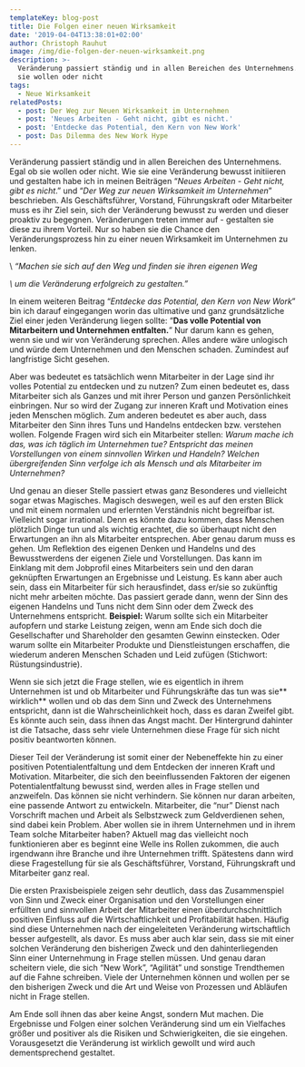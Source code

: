 ```yaml
---
templateKey: blog-post
title: Die Folgen einer neuen Wirksamkeit
date: '2019-04-04T13:38:01+02:00'
author: Christoph Rauhut
image: /img/die-folgen-der-neuen-wirksamkeit.png
description: >-
  Veränderung passiert ständig und in allen Bereichen des Unternehmens. Egal ob
  sie wollen oder nicht
tags:
  - Neue Wirksamkeit
relatedPosts:
  - post: Der Weg zur Neuen Wirksamkeit im Unternehmen
  - post: 'Neues Arbeiten - Geht nicht, gibt es nicht.'
  - post: 'Entdecke das Potential, den Kern von New Work'
  - post: Das Dilemma des New Work Hype
---
```

Veränderung passiert ständig und in allen Bereichen des Unternehmens. Egal ob sie wollen oder nicht. Wie sie eine Veränderung bewusst initiieren und gestalten habe ich in meinen Beiträgen “_Neues Arbeiten - Geht nicht, gibt es nicht_.” und “_Der Weg zur neuen Wirksamkeit im Unternehmen_” beschrieben. Als Geschäftsführer, Vorstand, Führungskraft oder Mitarbeiter muss es ihr Ziel sein, sich der Veränderung bewusst zu werden und dieser proaktiv zu begegnen. Veränderungen treten immer auf - gestalten sie diese zu ihrem Vorteil. Nur so haben sie die Chance den Veränderungsprozess hin zu einer neuen Wirksamkeit im Unternehmen zu lenken. 

\    _“Machen sie sich auf den Weg und finden sie ihren eigenen Weg_

_\    um die Veränderung erfolgreich zu gestalten.”_

In einem weiteren Beitrag “_Entdecke das Potential, den Kern von New Work_” bin ich darauf eingegangen worin das ultimative und ganz grundsätzliche Ziel einer jeden Veränderung liegen sollte: “**Das volle Potential von Mitarbeitern und Unternehmen entfalten.**” Nur darum kann es gehen, wenn sie und wir von Veränderung sprechen. Alles andere wäre unlogisch und würde dem Unternehmen und den Menschen schaden. Zumindest auf langfristige Sicht gesehen. 

Aber was bedeutet es tatsächlich wenn Mitarbeiter in der Lage sind ihr volles Potential zu entdecken und zu nutzen? Zum einen bedeutet es, dass Mitarbeiter sich als Ganzes und mit ihrer Person und ganzen Persönlichkeit einbringen. Nur so wird der Zugang zur inneren Kraft und Motivation eines jeden Menschen möglich. Zum anderen bedeutet es aber auch, dass Mitarbeiter den Sinn ihres Tuns und Handelns entdecken bzw. verstehen wollen. Folgende Fragen wird sich ein Mitarbeiter stellen: _Warum mache ich das, was ich täglich im Unternehmen tue? Entspricht das meinen Vorstellungen von einem sinnvollen Wirken und Handeln? Welchen übergreifenden Sinn verfolge ich als Mensch und als Mitarbeiter im Unternehmen?_ 

Und genau an dieser Stelle passiert etwas ganz Besonderes und vielleicht sogar etwas Magisches. Magisch deswegen, weil es auf den ersten Blick und mit einem normalen und erlernten Verständnis nicht begreifbar ist. Vielleicht sogar irrational. Denn es könnte dazu kommen, dass Menschen plötzlich Dinge tun und als wichtig erachtet, die so überhaupt nicht den Erwartungen an ihn als Mitarbeiter entsprechen. Aber genau darum muss es gehen. Um Reflektion des eigenen Denken und Handelns und des Bewusstwerdens der eigenen Ziele und Vorstellungen. Das kann im Einklang mit dem Jobprofil eines Mitarbeiters sein und den daran geknüpften Erwartungen an Ergebnisse und Leistung. Es kann aber auch sein, dass ein Mitarbeiter für sich herausfindet, dass er/sie so zukünftig nicht mehr arbeiten möchte. Das passiert gerade dann, wenn der Sinn des eigenen Handelns und Tuns nicht dem Sinn oder dem Zweck des Unternehmens entspricht. **Beispiel:** Warum sollte sich ein Mitarbeiter aufopfern und starke Leistung zeigen, wenn am Ende sich doch die Gesellschafter und Shareholder den gesamten Gewinn einstecken. Oder warum sollte ein Mitarbeiter Produkte und Dienstleistungen erschaffen, die wiederum anderen Menschen Schaden und Leid zufügen (Stichwort: Rüstungsindustrie). 

Wenn sie sich jetzt die Frage stellen, wie es eigentlich in ihrem Unternehmen ist und ob Mitarbeiter und Führungskräfte das tun was sie** wirklich** wollen und ob das dem Sinn und Zweck des Unternehmens entspricht, dann ist die Wahrscheinlichkeit hoch, dass es daran Zweifel gibt. Es könnte auch sein, dass ihnen das Angst macht. Der Hintergrund dahinter ist die Tatsache, dass sehr viele Unternehmen diese Frage für sich nicht positiv beantworten können.

Dieser Teil der Veränderung ist somit einer der Nebeneffekte hin zu einer positiven Potentialentfaltung und dem Entdecken der inneren Kraft und Motivation. Mitarbeiter, die sich den beeinflussenden Faktoren der eigenen Potentialentfaltung bewusst sind, werden alles in Frage stellen und anzweifeln. Das können sie nicht verhindern. Sie können nur daran arbeiten, eine passende Antwort zu entwickeln. Mitarbeiter, die “nur” Dienst nach Vorschrift machen und Arbeit als Selbstzweck zum Geldverdienen sehen, sind dabei kein Problem. Aber wollen sie in ihrem Unternehmen und in ihrem Team solche Mitarbeiter haben? Aktuell mag das vielleicht noch funktionieren aber es beginnt eine Welle ins Rollen zukommen, die auch irgendwann ihre Branche und ihre Unternehmen trifft. Spätestens dann wird diese Fragestellung für sie als Geschäftsführer, Vorstand, Führungskraft und Mitarbeiter ganz real. 

Die ersten Praxisbeispiele zeigen sehr deutlich, dass das Zusammenspiel von Sinn und Zweck einer Organisation und den Vorstellungen einer erfüllten und sinnvollen Arbeit der Mitarbeiter einen überdurchschnittlich positiven Einfluss auf die Wirtschaftlichkeit und Profitabilität haben. Häufig sind diese Unternehmen nach der eingeleiteten Veränderung wirtschaftlich besser aufgestellt, als davor. Es muss aber auch klar sein, dass sie mit einer solchen Veränderung den bisherigen Zweck und den dahinterliegenden Sinn einer Unternehmung in Frage stellen müssen. Und genau daran scheitern viele, die sich “New Work”, “Agilität” und sonstige Trendthemen auf die Fahne schreiben. Viele der Unternehmen können und wollen per se den bisherigen Zweck und die Art und Weise von Prozessen und Abläufen nicht in Frage stellen. 

Am Ende soll ihnen das aber keine Angst, sondern Mut machen. Die Ergebnisse und Folgen einer solchen Veränderung sind um ein Vielfaches größer und positiver als die Risiken und Schwierigkeiten, die sie eingehen. Vorausgesetzt die Veränderung ist wirklich gewollt und wird auch dementsprechend gestaltet.
